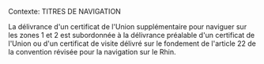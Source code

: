 Contexte: TITRES DE NAVIGATION

La délivrance d'un certificat de l'Union supplémentaire pour naviguer sur les zones 1 et 2 est subordonnée à la délivrance préalable d'un certificat de l'Union ou d'un certificat de visite délivré sur le fondement de l'article 22 de la convention révisée pour la navigation sur le Rhin.